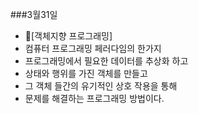 ###3월31일

* :speak_no_evil:[객체지향 프로그래밍]
* 컴퓨터 프로그래밍 페러다임의 한가지
* 프로그래밍에서 필요한 데이터를 추상화 하고
* 상태와 행위를 가진 객체를 만들고
* 그 객체 들간의 유기적인 상호 작용을 통해
* 문제를 해결하는 프로그래밍 방법이다.